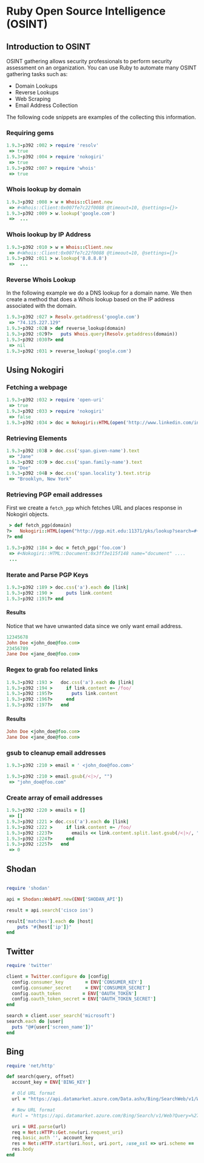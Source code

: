 # Ruby Open Source Intelligence (OSINT)

## Introduction to OSINT
OSINT gathering allows security professionals to perform security assessment on an organization. You can use Ruby to automate many OSINT gathering tasks such as:
  - Domain Lookups
  - Reverse Lookups
  - Web Scraping
  - Email Address Collection

The following code snippets are examples of the collecting this information.

### Requiring gems

```ruby
1.9.3-p392 :002 > require 'resolv'
 => true 
1.9.3-p392 :004 > require 'nokogiri'
 => true 
1.9.3-p392 :007 > require 'whois'
 => true 
```

### Whois lookup by domain

```ruby
1.9.3-p392 :008 > w = Whois::Client.new
 => #<Whois::Client:0x007fe7c22f0088 @timeout=10, @settings={}> 
1.9.3-p392 :009 > w.lookup('google.com')
 =>  ...
```
### Whois lookup by IP Address
```ruby
1.9.3-p392 :010 > w = Whois::Client.new
 => #<Whois::Client:0x007fe7c22f0088 @timeout=10, @settings={}> 
1.9.3-p392 :011 > w.lookup('8.8.8.8')
 =>  ...
```

### Reverse Whois Lookup
In the following example we do a DNS lookup for a domain name. We then create a method that does a Whois lookup based on the IP address associated with the domain.
```ruby
1.9.3-p392 :027 > Resolv.getaddress('google.com')
 => "74.125.227.129" 
1.9.3-p392 :028 > def reverse_lookup(domain)
1.9.3-p392 :029?>   puts Whois.query(Resolv.getaddress(domain))
1.9.3-p392 :030?> end
 => nil 
1.9.3-p392 :031 > reverse_lookup('google.com')
```


## Using Nokogiri

### Fetching a webpage

```ruby
1.9.3-p392 :032 > require 'open-uri'
 => true 
1.9.3-p392 :033 > require 'nokogiri'
 => false 
1.9.3-p392 :034 > doc = Nokogiri::HTML(open('http://www.linkedin.com/in/janedoe'))
```

### Retrieving Elements
```ruby
1.9.3-p392 :038 > doc.css('span.given-name').text
 => "Jane" 
1.9.3-p392 :039 > doc.css('span.family-name').text
 => "Doe"
1.9.3-p392 :048 > doc.css('span.locality').text.strip
 => "Brooklyn, New York" 
```

### Retrieving PGP email addresses

First we create a ```fetch_pgp``` which fetches URL and places response in Nokogiri objects.
```ruby
 > def fetch_pgp(domain)
?>   Nokogiri::HTML(open("http://pgp.mit.edu:11371/pks/lookup?search=#{domain}&op=index&exact=on"
?> end

1.9.3-p392 :184 > doc = fetch_pgp('foo.com')
 => #<Nokogiri::HTML::Document:0x3ff3e115f148 name="document" ....
 ...
```

### Iterate and Parse PGP Keys
```ruby
1.9.3-p392 :189 > doc.css('a').each do |link|
1.9.3-p392 :190 >     puts link.content
1.9.3-p392 :191?> end
```
#### Results
Notice that we have unwanted data since we only want email address.

```ruby
12345678
John Doe <john_doe@foo.com>
23456789
Jane Doe <jane_doe@foo.com>
```

### Regex to grab foo related links
```ruby
1.9.3-p392 :193 >   doc.css('a').each do |link|
1.9.3-p392 :194 >     if link.content =~ /foo/
1.9.3-p392 :195?>       puts link.content
1.9.3-p392 :196?>     end
1.9.3-p392 :197?>   end
```
#### Results
```ruby
John Doe <john_doe@foo.com>
Jane Doe <jane_doe@foo.com>
```
### gsub to cleanup email addresses

```ruby
1.9.3-p392 :210 > email = ' <john_doe@foo.com>'

1.9.3-p392 :210 > email.gsub(/<|>/, "")
 => "john_doe@foo.com" 
```

### Create array of email addresses

```ruby
1.9.3-p392 :220 > emails = []
 => [] 
1.9.3-p392 :221 > doc.css('a').each do |link|
1.9.3-p392 :222 >     if link.content =~ /foo/
1.9.3-p392 :223?>       emails << link.content.split.last.gsub(/<|>/, "")
1.9.3-p392 :224?>     end
1.9.3-p392 :225?>   end
 => 0 
```

## Shodan

```ruby

require 'shodan'

api = Shodan::WebAPI.new(ENV['SHODAN_API'])

result = api.search('cisco ios')

result['matches'].each do |host|
    puts "#{host['ip']}"
end
```

## Twitter

```ruby
require 'twitter'

client = Twitter.configure do |config|
  config.consumer_key        = ENV['CONSUMER_KEY']
  config.consumer_secret     = ENV['CONSUMER_SECRET']
  config.oauth_token        = ENV['OAUTH_TOKEN']
  config.oauth_token_secret = ENV['OAUTH_TOKEN_SECRET']
end

search = client.user_search('microsoft')
search.each do |user|
  puts "@#{user['screen_name']}"
end
```

## Bing
```ruby
require 'net/http'

def search(query, offset)
  account_key = ENV['BING_KEY']

  # Old URL format
  url = "https://api.datamarket.azure.com/Data.ashx/Bing/SearchWeb/v1/Web?Query=%27#{query}%27&$top=50&$skip=#{offset}&$format=json"

  # New URL format
  #url = "https://api.datamarket.azure.com/Bing/Search/v1/Web?Query=%27#{query}%27&$top=50&$skip=#{offset}&$format=json"

  uri = URI.parse(url)
  req = Net::HTTP::Get.new(uri.request_uri)
  req.basic_auth '', account_key
  res = Net::HTTP.start(uri.host, uri.port, :use_ssl => uri.scheme == 'https'){|http| http.request(req)}
  res.body
end
```


